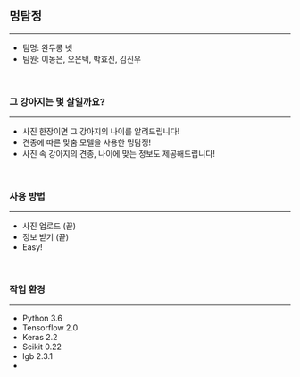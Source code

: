 ## 멍탐정 

<hr>

+ 팀명: 완두콩 넷
+ 팀원: 이동은, 오은택, 박효진, 김진우

<br>

### 그 강아지는 몇 살일까요?

<hr>

+ 사진 한장이면 그 강아지의 나이를 알려드립니다!
+ 견종에 따른 맞춤 모델을 사용한 멍탐정!
+ 사진 속 강아지의 견종, 나이에 맞는 정보도 제공해드립니다!

<br>

### 사용 방법

<hr>

+ 사진 업로드 (끝)
+ 정보 받기 (끝)
+ Easy!

<br>

### 작업 환경

<hr>

+ Python 3.6
+ Tensorflow 2.0
+ Keras 2.2
+ Scikit 0.22
+ lgb 2.3.1
+
